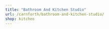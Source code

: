 ```yaml
---
title: "Bathroom And Kitchen Studio"
url: /carnforth/bathroom-and-kitchen-studio/
shop: kitchen
---
```

